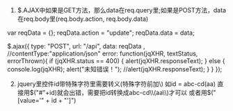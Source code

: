 1. $.AJAX中如果是GET方法，那么data在req.query里;如果是POST方法，data在req.body里(req.body.action, req.body.data)

var reqData = {};
reqData.action = "update";
reqData.data = data;

$.ajax({
      type: "POST",
      url: "/api",
      data: reqData ,
      //contentType:"application/json"
      error: function(jqXHR, textStatus, errorThrown){
        if (jqXHR.status == 400) {
          alert(jqXHR.responseText);
        } else {
          console.log(jqXHR);
          alert("未知错误！");
          //alert(jqXHR.responseText);
        }
      }
  });
  
  2. jquery里控件id带特殊字符里需要转义(特殊字符前加\\) 如id = abc-cd(aa)
  直接用$("#"+id)就会出错，需要把id转换成abc-cd\\(aa\\)才可以
  或者用$("[value='" + id + "']")
